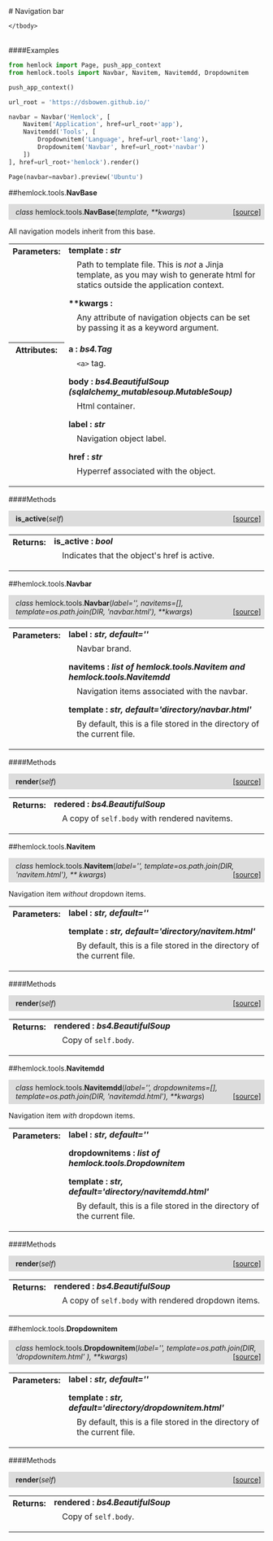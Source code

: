 <script src="https://cdn.mathjax.org/mathjax/latest/MathJax.js?config=TeX-AMS-MML_HTMLorMML" type="text/javascript"></script>

<link rel="stylesheet" href="https://assets.readthedocs.org/static/css/readthedocs-doc-embed.css" type="text/css" />

<style>
    a.src-href {
        float: right;
    }
    p.attr {
        margin-top: 0.5em;
        margin-left: 1em;
    }
    p.func-header {
        background-color: gainsboro;
        border-radius: 0.1em;
        padding: 0.5em;
        padding-left: 1em;
    }
    table.field-table {
        border-radius: 0.1em
    }
</style># Navigation bar

<table class="docutils field-list field-table" frame="void" rules="none">
    <col class="field-name" />
    <col class="field-body" />
    <tbody valign="top">
        
    </tbody>
</table>

####Examples

```python
from hemlock import Page, push_app_context
from hemlock.tools import Navbar, Navitem, Navitemdd, Dropdownitem

push_app_context()

url_root = 'https://dsbowen.github.io/'

navbar = Navbar('Hemlock', [
    Navitem('Application', href=url_root+'app'),
    Navitemdd('Tools', [
        Dropdownitem('Language', href=url_root+'lang'),
        Dropdownitem('Navbar', href=url_root+'navbar')
    ])
], href=url_root+'hemlock').render()

Page(navbar=navbar).preview('Ubuntu')
```

##hemlock.tools.**NavBase**

<p class="func-header">
    <i>class</i> hemlock.tools.<b>NavBase</b>(<i>template, **kwargs</i>) <a class="src-href" target="_blank" href="https://github.com/dsbowen/hemlock/blob/master/hemlock/tools/navbar.py#L35">[source]</a>
</p>

All navigation models inherit from this base.

<table class="docutils field-list field-table" frame="void" rules="none">
    <col class="field-name" />
    <col class="field-body" />
    <tbody valign="top">
        <tr class="field">
    <th class="field-name"><b>Parameters:</b></td>
    <td class="field-body" width="100%"><b>template : <i>str</i></b>
<p class="attr">
    Path to template file. This is <em>not</em> a Jinja template, as you may wish to generate html for statics outside the application context.
</p>
<b>**kwargs : <i></i></b>
<p class="attr">
    Any attribute of navigation objects can be set by passing it as a keyword argument.
</p></td>
</tr>
<tr class="field">
    <th class="field-name"><b>Attributes:</b></td>
    <td class="field-body" width="100%"><b>a : <i>bs4.Tag</i></b>
<p class="attr">
    <code>&lt;a&gt;</code> tag.
</p>
<b>body : <i>bs4.BeautifulSoup (sqlalchemy_mutablesoup.MutableSoup)</i></b>
<p class="attr">
    Html container.
</p>
<b>label : <i>str</i></b>
<p class="attr">
    Navigation object label.
</p>
<b>href : <i>str</i></b>
<p class="attr">
    Hyperref associated with the object.
</p></td>
</tr>
    </tbody>
</table>



####Methods



<p class="func-header">
    <i></i> <b>is_active</b>(<i>self</i>) <a class="src-href" target="_blank" href="https://github.com/dsbowen/hemlock/blob/master/hemlock/tools/navbar.py#L90">[source]</a>
</p>



<table class="docutils field-list field-table" frame="void" rules="none">
    <col class="field-name" />
    <col class="field-body" />
    <tbody valign="top">
        <tr class="field">
    <th class="field-name"><b>Returns:</b></td>
    <td class="field-body" width="100%"><b>is_active : <i>bool</i></b>
<p class="attr">
    Indicates that the object's href is active.
</p></td>
</tr>
    </tbody>
</table>



##hemlock.tools.**Navbar**

<p class="func-header">
    <i>class</i> hemlock.tools.<b>Navbar</b>(<i>label='', navitems=[], template=os.path.join(DIR, 'navbar.html'), **kwargs</i>) <a class="src-href" target="_blank" href="https://github.com/dsbowen/hemlock/blob/master/hemlock/tools/navbar.py#L103">[source]</a>
</p>



<table class="docutils field-list field-table" frame="void" rules="none">
    <col class="field-name" />
    <col class="field-body" />
    <tbody valign="top">
        <tr class="field">
    <th class="field-name"><b>Parameters:</b></td>
    <td class="field-body" width="100%"><b>label : <i>str, default=''</i></b>
<p class="attr">
    Navbar brand.
</p>
<b>navitems : <i>list of hemlock.tools.Navitem and hemlock.tools.Navitemdd</i></b>
<p class="attr">
    Navigation items associated with the navbar.
</p>
<b>template : <i>str, default='directory/navbar.html'</i></b>
<p class="attr">
    By default, this is a file stored in the directory of the current file.
</p></td>
</tr>
    </tbody>
</table>



####Methods



<p class="func-header">
    <i></i> <b>render</b>(<i>self</i>) <a class="src-href" target="_blank" href="https://github.com/dsbowen/hemlock/blob/master/hemlock/tools/navbar.py#L124">[source]</a>
</p>



<table class="docutils field-list field-table" frame="void" rules="none">
    <col class="field-name" />
    <col class="field-body" />
    <tbody valign="top">
        <tr class="field">
    <th class="field-name"><b>Returns:</b></td>
    <td class="field-body" width="100%"><b>redered : <i>bs4.BeautifulSoup</i></b>
<p class="attr">
    A copy of <code>self.body</code> with rendered navitems.
</p></td>
</tr>
    </tbody>
</table>



##hemlock.tools.**Navitem**

<p class="func-header">
    <i>class</i> hemlock.tools.<b>Navitem</b>(<i>label='', template=os.path.join(DIR, 'navitem.html'), ** kwargs</i>) <a class="src-href" target="_blank" href="https://github.com/dsbowen/hemlock/blob/master/hemlock/tools/navbar.py#L137">[source]</a>
</p>

Navigation item *without* dropdown items.

<table class="docutils field-list field-table" frame="void" rules="none">
    <col class="field-name" />
    <col class="field-body" />
    <tbody valign="top">
        <tr class="field">
    <th class="field-name"><b>Parameters:</b></td>
    <td class="field-body" width="100%"><b>label : <i>str, default=''</i></b>
<p class="attr">
    
</p>
<b>template : <i>str, default='directory/navitem.html'</i></b>
<p class="attr">
    By default, this is a file stored in the directory of the current file.
</p></td>
</tr>
    </tbody>
</table>



####Methods



<p class="func-header">
    <i></i> <b>render</b>(<i>self</i>) <a class="src-href" target="_blank" href="https://github.com/dsbowen/hemlock/blob/master/hemlock/tools/navbar.py#L155">[source]</a>
</p>



<table class="docutils field-list field-table" frame="void" rules="none">
    <col class="field-name" />
    <col class="field-body" />
    <tbody valign="top">
        <tr class="field">
    <th class="field-name"><b>Returns:</b></td>
    <td class="field-body" width="100%"><b>rendered : <i>bs4.BeautifulSoup</i></b>
<p class="attr">
    Copy of <code>self.body</code>.
</p></td>
</tr>
    </tbody>
</table>



##hemlock.tools.**Navitemdd**

<p class="func-header">
    <i>class</i> hemlock.tools.<b>Navitemdd</b>(<i>label='', dropdownitems=[], template=os.path.join(DIR, 'navitemdd.html'), **kwargs</i>) <a class="src-href" target="_blank" href="https://github.com/dsbowen/hemlock/blob/master/hemlock/tools/navbar.py#L165">[source]</a>
</p>

Navigation item *with* dropdown items.

<table class="docutils field-list field-table" frame="void" rules="none">
    <col class="field-name" />
    <col class="field-body" />
    <tbody valign="top">
        <tr class="field">
    <th class="field-name"><b>Parameters:</b></td>
    <td class="field-body" width="100%"><b>label : <i>str, default=''</i></b>
<p class="attr">
    
</p>
<b>dropdownitems : <i>list of hemlock.tools.Dropdownitem</i></b>
<p class="attr">
    
</p>
<b>template : <i>str, default='directory/navitemdd.html'</i></b>
<p class="attr">
    By default, this is a file stored in the directory of the current file.
</p></td>
</tr>
    </tbody>
</table>



####Methods



<p class="func-header">
    <i></i> <b>render</b>(<i>self</i>) <a class="src-href" target="_blank" href="https://github.com/dsbowen/hemlock/blob/master/hemlock/tools/navbar.py#L186">[source]</a>
</p>



<table class="docutils field-list field-table" frame="void" rules="none">
    <col class="field-name" />
    <col class="field-body" />
    <tbody valign="top">
        <tr class="field">
    <th class="field-name"><b>Returns:</b></td>
    <td class="field-body" width="100%"><b>rendered : <i>bs4.BeautifulSoup</i></b>
<p class="attr">
    A copy of <code>self.body</code> with rendered dropdown items.
</p></td>
</tr>
    </tbody>
</table>



##hemlock.tools.**Dropdownitem**

<p class="func-header">
    <i>class</i> hemlock.tools.<b>Dropdownitem</b>(<i>label='', template=os.path.join(DIR, 'dropdownitem.html' ), **kwargs</i>) <a class="src-href" target="_blank" href="https://github.com/dsbowen/hemlock/blob/master/hemlock/tools/navbar.py#L204">[source]</a>
</p>



<table class="docutils field-list field-table" frame="void" rules="none">
    <col class="field-name" />
    <col class="field-body" />
    <tbody valign="top">
        <tr class="field">
    <th class="field-name"><b>Parameters:</b></td>
    <td class="field-body" width="100%"><b>label : <i>str, default=''</i></b>
<p class="attr">
    
</p>
<b>template : <i>str, default='directory/dropdownitem.html'</i></b>
<p class="attr">
    By default, this is a file stored in the directory of the current file.
</p></td>
</tr>
    </tbody>
</table>



####Methods



<p class="func-header">
    <i></i> <b>render</b>(<i>self</i>) <a class="src-href" target="_blank" href="https://github.com/dsbowen/hemlock/blob/master/hemlock/tools/navbar.py#L220">[source]</a>
</p>



<table class="docutils field-list field-table" frame="void" rules="none">
    <col class="field-name" />
    <col class="field-body" />
    <tbody valign="top">
        <tr class="field">
    <th class="field-name"><b>Returns:</b></td>
    <td class="field-body" width="100%"><b>rendered : <i>bs4.BeautifulSoup</i></b>
<p class="attr">
    Copy of <code>self.body</code>.
</p></td>
</tr>
    </tbody>
</table>

